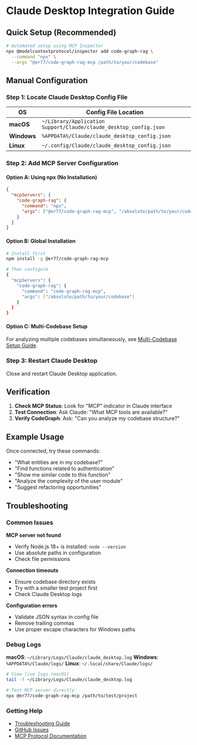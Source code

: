 # Claude Desktop Integration Guide

## Quick Setup (Recommended)

```bash
# Automated setup using MCP Inspector
npx @modelcontextprotocol/inspector add code-graph-rag \
  --command "npx" \
  --args "@er77/code-graph-rag-mcp /path/to/your/codebase"
```

## Manual Configuration

### Step 1: Locate Claude Desktop Config File

| OS | Config File Location |
|----|--------------------|
| **macOS** | `~/Library/Application Support/Claude/claude_desktop_config.json` |
| **Windows** | `%APPDATA%/Claude/claude_desktop_config.json` |
| **Linux** | `~/.config/Claude/claude_desktop_config.json` |

### Step 2: Add MCP Server Configuration

#### Option A: Using npx (No Installation)
```json
{
  "mcpServers": {
    "code-graph-rag": {
      "command": "npx",
      "args": ["@er77/code-graph-rag-mcp", "/absolute/path/to/your/codebase"]
    }
  }
}
```

#### Option B: Global Installation
```bash
# Install first
npm install -g @er77/code-graph-rag-mcp

# Then configure
{
  "mcpServers": {
    "code-graph-rag": {
      "command": "code-graph-rag-mcp",
      "args": ["/absolute/path/to/your/codebase"]
    }
  }
}
```

#### Option C: Multi-Codebase Setup
For analyzing multiple codebases simultaneously, see [Multi-Codebase Setup Guide](MULTI_CODEBASE_SETUP.md).

### Step 3: Restart Claude Desktop

Close and restart Claude Desktop application.

## Verification

1. **Check MCP Status**: Look for "MCP" indicator in Claude interface
2. **Test Connection**: Ask Claude: "What MCP tools are available?"
3. **Verify CodeGraph**: Ask: "Can you analyze my codebase structure?"

## Example Usage

Once connected, try these commands:

- "What entities are in my codebase?"
- "Find functions related to authentication"
- "Show me similar code to this function"
- "Analyze the complexity of the user module"
- "Suggest refactoring opportunities"

## Troubleshooting

### Common Issues

**MCP server not found**
- Verify Node.js 18+ is installed: `node --version`
- Use absolute paths in configuration
- Check file permissions

**Connection timeouts**
- Ensure codebase directory exists
- Try with a smaller test project first
- Check Claude Desktop logs

**Configuration errors**
- Validate JSON syntax in config file
- Remove trailing commas
- Use proper escape characters for Windows paths

### Debug Logs

**macOS**: `~/Library/Logs/Claude/claude_desktop.log`
**Windows**: `%APPDATA%/Claude/logs/`
**Linux**: `~/.local/share/Claude/logs/`

```bash
# View live logs (macOS)
tail -f ~/Library/Logs/Claude/claude_desktop.log

# Test MCP server directly
npx @er77/code-graph-rag-mcp /path/to/test/project
```

### Getting Help

- [Troubleshooting Guide](TROUBLESHOOTING.md)
- [GitHub Issues](https://github.com/er77/code-graph-rag-mcp/issues)
- [MCP Protocol Documentation](https://github.com/modelcontextprotocol)